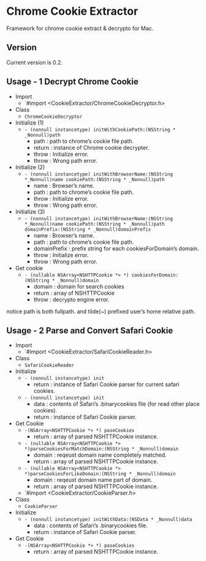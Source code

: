 # Chrome Cookie Extractor

Framework for chrome cookie extract & decrypto for Mac.

## Version

Current version is 0.2.

## Usage - 1 Decrypt Chrome Cookie

* Import
	* `#import <CookieExtractor/ChromeCookieDecryptor.h>
* Class
	* `ChromeCookieDecryptor`
* Initialize (1)
	* `- (nonnull instancetype) initWithCookiePath:(NSString * _Nonnull)path`
		* path : path to chrome’s cookie file path.
		* return : instance of Chrome cookie decrypter.
		* throw : Initialize error.
		* throw : Wrong path error.
* Initialize (2)
	* `- (nonnull instancetype) initWithBrowserName:(NSString *_Nonnull)name cookiePath:(NSString * _Nonnull)path`
		* name : Browser’s name.
		* path : path to chrome’s cookie file path.
		* throw : Initialize error.
		* throw : Wrong path error.
* Initialize (3)
	* `- (nonnull instancetype) initWithBrowserName:(NSString *_Nonnull)name cookiePath:(NSString * _Nonnull)path domainPrefix:(NSString * _Nonnull)domainPrefix`
		* name : Browser’s name.
		* path : path to chrome’s cookie file path.
		* domainPrefix : prefix string for each cookiesForDomain’s domain.
		* throw : Initialize error.
		* throw : Wrong path error.
* Get cookie
	* `- (nullable NSArray<NSHTTPCookie *> *) cookiesForDomain:(NSString * _Nonnull)domain`
		* domain : domain for search cookies
		* return : array of NSHTTPCookie
		* throw : decrypto engine error.

notice path is both fullpath. and tilde(~) prefixed user’s home relative path.

## Usage - 2 Parse and Convert Safari Cookie ##

* Import
	* `#import <CookieExtractor/SafariCookieReader.h>
* Class
	* `SafariCookieReader`
* Initialize
	* `- (nonnull instancetype) init`
		* return : instance of Safari Cookie parser for current safari cookies.
	* `- (nonnull instancetype) init`
		* data : contents of Safari’s .binarycookies file (for read other place cookies).
		* return : instance of Safari Cookie parser.
* Get Cookie
	* `-(NSArray<NSHTTPCookie *> *) paseCookies`
		* return : array of parsed NSHTTPCookie instance.
	* `- (nullable NSArray<NSHTTPCookie *> *)parseCookiesForMatchDomain:(NSString * _Nonnull)domain`
		* domain : reqeust domain name completely matched.
		* return : array of parsed NSHTTPCookie instance.
	* `- (nullable NSArray<NSHTTPCookie *> *)parseCookiesForLikeDomain:(NSString * _Nonnull)domain`
		* domain : reqeust domain name part of domain.
		* return : array of parsed NSHTTPCookie instance.
	* `#import <CookieExtractor/CookieParser.h>
* Class
	* `CookieParser`
* Initialize
	* `- (nonnull instancetype) initWithData:(NSData * _Nonnull)data`
		* data : contents of Safari’s .binarycookies file.
		* return : instance of Safari Cookie parser.
* Get Cookie
	* `-(NSArray<NSHTTPCookie *> *) paseCookies`
		* return : array of parsed NSHTTPCookie instance.
